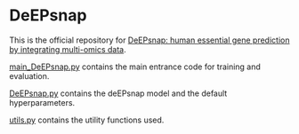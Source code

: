 # DeEPsnap

This is the official repository for [DeEPsnap: human essential gene prediction by integrating multi-omics data](https://www.biorxiv.org/content/10.1101/2024.06.20.599958v1).

[main_DeEPsnap.py](https://github.com/wjxiao2020/DeEPsnap/blob/main/scripts/main_DeEPsnap.py) contains the main entrance code for training and evaluation.

[DeEPsnap.py](https://github.com/wjxiao2020/DeEPsnap/blob/main/scripts/DeEPsnap.py) contains the deEPsnap model and the default hyperparameters.

[utils.py](https://github.com/wjxiao2020/DeEPsnap/blob/main/scripts/utils.py) contains the utility functions used.
